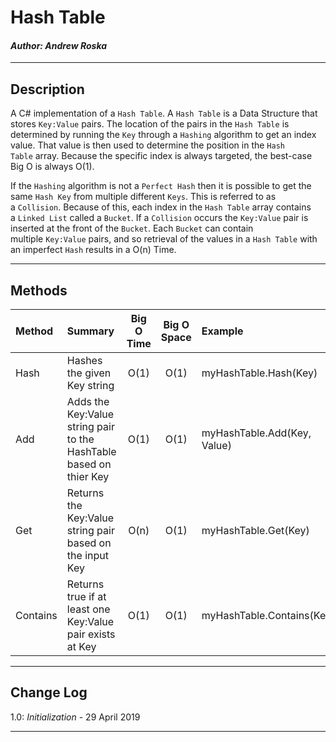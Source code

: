 # Hash Table
#### *Author: Andrew Roska*

------------------------------

## Description
A C# implementation of a `Hash Table`.  A `Hash Table` is a Data Structure that stores `Key:Value` pairs. The location of the pairs in the `Hash Table` is determined by running the `Key` through a `Hashing` algorithm to get an index value. That value is then used to determine the position in the `Hash Table` array. Because the specific index is always targeted, the best-case Big O is always O(1).

If the `Hashing` algorithm is not a `Perfect Hash` then it is possible to get the same `Hash Key` from multiple different `Keys`. This is referred to as a `Collision`. Because of this, each index in the `Hash Table` array contains a `Linked List` called a `Bucket`. If a `Collision` occurs the `Key:Value` pair is inserted at the front of the `Bucket`. Each `Bucket` can contain multiple `Key:Value` pairs, and so retrieval of the values in a `Hash Table` with an imperfect `Hash` results in a O(n) Time.

------------------------------

## Methods

| Method | Summary | Big O Time | Big O Space | Example | 
| :----------- | :----------- | :-------------: | :-------------: | :----------- |
| Hash | Hashes the given Key string | O(1) | O(1) | myHashTable.Hash(Key) |
| Add | Adds the Key:Value string pair to the HashTable based on thier Key | O(1) | O(1) | myHashTable.Add(Key, Value) |
| Get | Returns the Key:Value string pair based on the input Key | O(n) | O(1) | myHashTable.Get(Key) |
| Contains | Returns true if at least one Key:Value pair exists at Key | O(1) | O(1) | myHashTable.Contains(Key) |


------------------------------

## Change Log
1.0: *Initialization* - 29 April 2019

------------------------------
